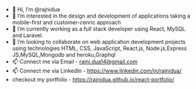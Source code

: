 - 👋 Hi, I’m @rajnidua 
- 👀 I’m interested in the design and development of applications taking a mobile-first and customer-cenric approach
- 🌱 I’m currently working as a full stack developer using React, MySQL and Laravel.
- 💞️ I’m looking to collaborate on web application development projects using technologies HTML, CSS, JavaScript, React.js, Node.js,Express JS,MySQL,Mongodb and heroku,Graphql
- 📫 Connect me via Email - rajni.dua14@gmail.com
- 📫 Connect me via LinkedIn - https://www.linkedin.com/in/rajnidua/
- checkout my portfolio - https://rajnidua.github.io/react-portfolio/

<!---
rajnidua/rajnidua is a ✨ special ✨ repository because its `README.md` (this file) appears on your GitHub profile.
You can click the Preview link to take a look at your changes.
--->
